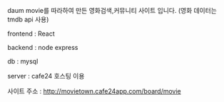 daum movie를 따라하여 만든 영화검색,커뮤니티 사이트 입니다. (영화 데이터는 tmdb api 사용)

frontend : React

backend : node express

db : mysql

server : cafe24 호스팅 이용

사이트 주소 : http://movietown.cafe24app.com/board/movie
